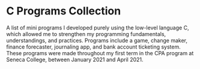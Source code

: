 # C Programs Collection

A list of mini programs I developed purely using the low-level language C, which allowed me to strengthen my programming fundamentals, understandings, and practices. Programs include a game, change maker, finance forecaster, journaling app, and bank account ticketing system. These programs were made throughout my first term in the CPA program at Seneca College, between January 2021 and April 2021.
